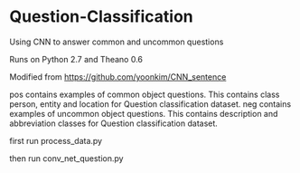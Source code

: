 # Question-Classification
Using CNN to answer common and uncommon questions

Runs on Python 2.7 and Theano 0.6

Modified from https://github.com/yoonkim/CNN_sentence

pos contains examples of common object questions. This contains class person, entity and location for Question classification dataset. 
neg contains examples of uncommon object questions. This contains description and abbreviation classes for Question classification dataset.

first run process_data.py


then run conv_net_question.py

